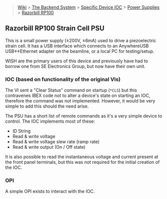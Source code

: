 > [Wiki](Home) > [The Backend System](The-Backend-System) > [Specific Device IOC](Specific-Device-IOC) > [Power Supplies](Power-Supplies) > [Razorbill RP100](Razorbill-RP100-Strain-Cell-PSU)

## Razorbill RP100 Strain Cell PSU

This is a small power supply (±200V, ±6mA) used to drive a piezoelectric strain cell.  It has a USB interface which connects to an AnywhereUSB USB<->Ethernet adapter on the beamline, or a local PC for testing/setup.

WISH are the primary users of this device and previously have had to borrow one from SE Electronics Group, but now have their own unit.

### IOC (based on functionality of the original VIs)

The VI sent a "Clear Status" command on startup (`*CLS`) but this contravenes IBEX code not to alter a device's state on starting an IOC, therefore the command was not implemented.  However, it would be very simple to add this should the need arise.

The PSU has a short list of remote commands as it's a very simple device to control.  The IOC implements most of these:
- ID String
- Read & write voltage
- Read & write voltage slew rate (ramp rate)
- Read & write output (On / Off state)

It is also possible to read the instantaneous voltage and current present at the front panel terminals, but this was not required for the initial creation of the IOC.

### OPI

A simple OPI exists to interact with the IOC.